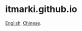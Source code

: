 # itmarki.github.io

[English](http://itmarki.github.io/en.html), [Chinese](http://itmarki.github.io/cn.html).